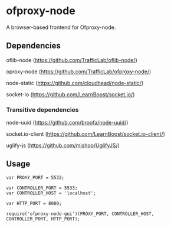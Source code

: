 # ofproxy-node

A browser-based frontend for Ofproxy-node.

## Dependencies

oflib-node (https://github.com/TrafficLab/oflib-node/)

oproxy-node (https://github.com/TrafficLab/ofproxy-node/)

node-static (https://github.com/cloudhead/node-static/)

socket-io (https://github.com/LearnBoost/socket.io/)

### Transitive dependencies

node-uuid (https://github.com/broofa/node-uuid/)

socket.io-client (https://github.com/LearnBoost/socket.io-client/)

uglify-js (https://github.com/mishoo/UglifyJS/)


## Usage

    var PROXY_PORT = 5532;
    
    var CONTROLLER_PORT = 5533;
    var CONTROLLER_HOST = 'localhost';
    
    var HTTP_PORT = 8080;
    
    require('ofproxy-node-gui')(PROXY_PORT, CONTROLLER_HOST, CONTROLLER_PORT, HTTP_PORT);
